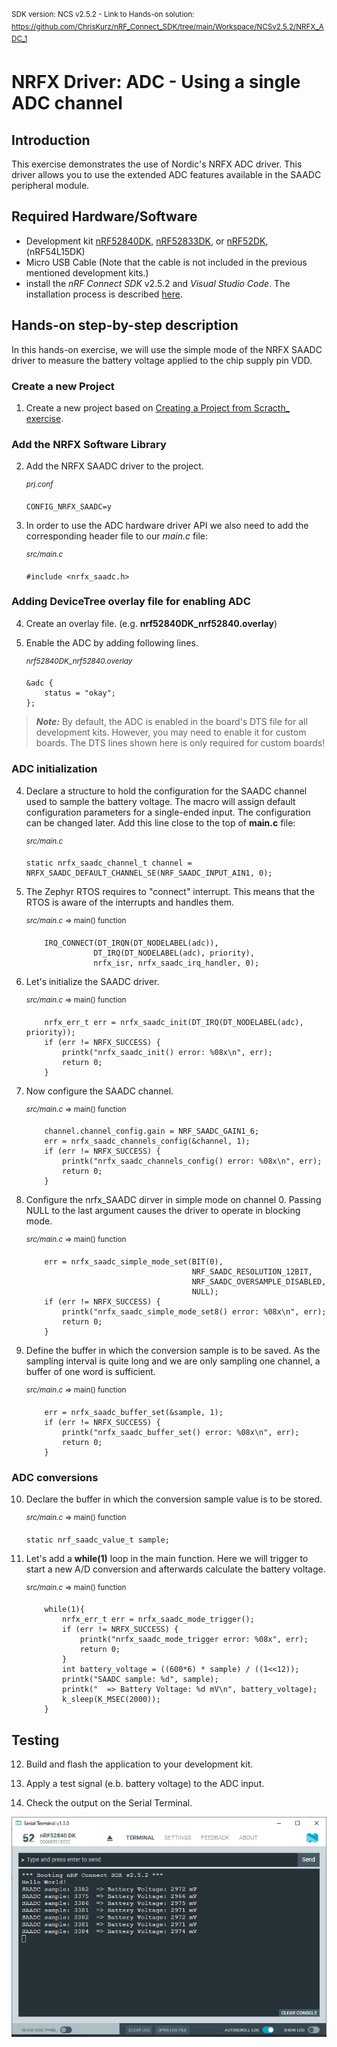 <sup>SDK version: NCS v2.5.2  -  Link to Hands-on solution: https://github.com/ChrisKurz/nRF_Connect_SDK/tree/main/Workspace/NCSv2.5.2/NRFX_ADC_1</sup>

# NRFX Driver: ADC - Using a single ADC channel

## Introduction

This exercise demonstrates the use of Nordic's NRFX ADC driver. This driver allows you to use the extended ADC features available in the SAADC peripheral module.

## Required Hardware/Software
- Development kit [nRF52840DK](https://www.nordicsemi.com/Products/Development-hardware/nRF52840-DK), [nRF52833DK](https://www.nordicsemi.com/Products/Development-hardware/nRF52833-DK), or [nRF52DK](https://www.nordicsemi.com/Products/Development-hardware/nrf52-dk), (nRF54L15DK)
- Micro USB Cable (Note that the cable is not included in the previous mentioned development kits.)
- install the _nRF Connect SDK_ v2.5.2 and _Visual Studio Code_. The installation process is described [here](https://academy.nordicsemi.com/courses/nrf-connect-sdk-fundamentals/lessons/lesson-1-nrf-connect-sdk-introduction/topic/exercise-1-1/).

## Hands-on step-by-step description 
In this hands-on exercise, we will use the simple mode of the NRFX SAADC driver to measure the battery voltage applied to the chip supply pin VDD.

### Create a new Project
1) Create a new project based on [Creating a Project from Scracth_ exercise](https://github.com/ChrisKurz/nRF_Connect_SDK/blob/main/doc/NCSv2.5.2_01_ProjectFromScratch.md).


### Add the NRFX Software Library
2) Add the NRFX SAADC driver to the project. 

	<sup>_prj.conf_</sup>

       CONFIG_NRFX_SAADC=y

3) In order to use the ADC hardware driver API we also need to add the corresponding header file to our _main.c_ file:

	<sup>_src/main.c_</sup>

       #include <nrfx_saadc.h>


### Adding DeviceTree overlay file for enabling ADC
4) Create an overlay file. (e.g. __nrf52840DK_nrf52840.overlay__)

5) Enable the ADC by adding following lines.

	<sup>_nrf52840DK_nrf52840.overlay_</sup>

       &adc {
           status = "okay";
       };

> **_Note:_** By default, the ADC is enabled in the board's DTS file for all development kits. However, you may need to enable it for custom boards. The DTS lines shown here is only required for custom boards!
 

### ADC initialization
4) Declare a structure to hold the configuration for the SAADC channel used to sample the battery voltage. The macro will assign default configuration parameters for a single-ended input. The configuration can be changed later. Add this line close to the top of __main.c__ file:

	<sup>_src/main.c_</sup>

       static nrfx_saadc_channel_t channel = NRFX_SAADC_DEFAULT_CHANNEL_SE(NRF_SAADC_INPUT_AIN1, 0);

5) The Zephyr RTOS requires to "connect" interrupt. This means that the RTOS is aware of the interrupts and handles them.

	<sup>_src/main.c_ => main() function</sup>

           IRQ_CONNECT(DT_IRQN(DT_NODELABEL(adc)),
                      DT_IRQ(DT_NODELABEL(adc), priority),
                      nrfx_isr, nrfx_saadc_irq_handler, 0);

6) Let's initialize the SAADC driver.

	<sup>_src/main.c_ => main() function</sup>

           nrfx_err_t err = nrfx_saadc_init(DT_IRQ(DT_NODELABEL(adc), priority));
           if (err != NRFX_SUCCESS) {
               printk("nrfx_saadc_init() error: %08x\n", err);
               return 0;
           }

7) Now configure the SAADC channel.

	<sup>_src/main.c_ => main() function</sup>

           channel.channel_config.gain = NRF_SAADC_GAIN1_6;
           err = nrfx_saadc_channels_config(&channel, 1);
           if (err != NRFX_SUCCESS) {
               printk("nrfx_saadc_channels_config() error: %08x\n", err);
               return 0;
           }

8) Configure the nrfx_SAADC dirver in simple mode on channel 0. Passing NULL to the last argument causes the driver to operate in blocking mode.

	<sup>_src/main.c_ => main() function</sup>

           err = nrfx_saadc_simple_mode_set(BIT(0),
                                            NRF_SAADC_RESOLUTION_12BIT,
                                            NRF_SAADC_OVERSAMPLE_DISABLED,
                                            NULL);
           if (err != NRFX_SUCCESS) {
               printk("nrfx_saadc_simple_mode_set8() error: %08x\n", err);
               return 0;
           }

9) Define the buffer in which the conversion sample is to be saved. As the sampling interval is quite long and we are only sampling one channel, a buffer of one word is sufficient.

	<sup>_src/main.c_ => main() function</sup>

           err = nrfx_saadc_buffer_set(&sample, 1);
           if (err != NRFX_SUCCESS) {
               printk("nrfx_saadc_buffer_set() error: %08x\n", err);
               return 0;
           }


### ADC conversions

10) Declare the buffer in which the conversion sample value is to be stored.

	<sup>_src/main.c_ => main() function</sup>

        static nrf_saadc_value_t sample;

11) Let's add a __while(1)__ loop in the main function. Here we will trigger to start a new A/D conversion and afterwards calculate the battery voltage.

	<sup>_src/main.c_ => main() function</sup>

            while(1){
                nrfx_err_t err = nrfx_saadc_mode_trigger();
                if (err != NRFX_SUCCESS) {
                    printk("nrfx_saadc_mode_trigger error: %08x", err);
                    return 0;
                }
                int battery_voltage = ((600*6) * sample) / ((1<<12));
                printk("SAADC sample: %d", sample);
                printk("  => Battery Voltage: %d mV\n", battery_voltage);
                k_sleep(K_MSEC(2000));
            }

## Testing

12) Build and flash the application to your development kit.

13) Apply a test signal (e.b. battery voltage) to the ADC input.

14) Check the output on the Serial Terminal.

   ![missing image](images/NRFX_ADC_1_terminal.jpg)
